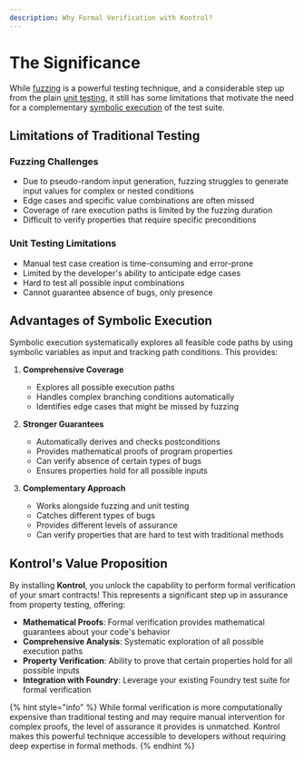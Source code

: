```yaml
---
description: Why Formal Verification with Kontrol?
---
```


# The Significance

While [fuzzing](https://en.wikipedia.org/wiki/Fuzzing) is a powerful testing technique, and a considerable step up from the plain [unit testing](https://en.wikipedia.org/wiki/Unit\_testing), it still has some limitations that motivate the need for a complementary [symbolic execution](https://en.wikipedia.org/wiki/Symbolic\_execution) of the test suite.

## Limitations of Traditional Testing

### Fuzzing Challenges
- Due to pseudo-random input generation, fuzzing struggles to generate input values for complex or nested conditions
- Edge cases and specific value combinations are often missed
- Coverage of rare execution paths is limited by the fuzzing duration
- Difficult to verify properties that require specific preconditions

### Unit Testing Limitations
- Manual test case creation is time-consuming and error-prone
- Limited by the developer's ability to anticipate edge cases
- Hard to test all possible input combinations
- Cannot guarantee absence of bugs, only presence

## Advantages of Symbolic Execution

Symbolic execution systematically explores all feasible code paths by using symbolic variables as input and tracking path conditions. This provides:

1. **Comprehensive Coverage**
   - Explores all possible execution paths
   - Handles complex branching conditions automatically
   - Identifies edge cases that might be missed by fuzzing

2. **Stronger Guarantees**
   - Automatically derives and checks postconditions
   - Provides mathematical proofs of program properties
   - Can verify absence of certain types of bugs
   - Ensures properties hold for all possible inputs

3. **Complementary Approach**
   - Works alongside fuzzing and unit testing
   - Catches different types of bugs
   - Provides different levels of assurance
   - Can verify properties that are hard to test with traditional methods

## Kontrol's Value Proposition

By installing **Kontrol**, you unlock the capability to perform formal verification of your smart contracts! This represents a significant step up in assurance from property testing, offering:

- **Mathematical Proofs**: Formal verification provides mathematical guarantees about your code's behavior
- **Comprehensive Analysis**: Systematic exploration of all possible execution paths
- **Property Verification**: Ability to prove that certain properties hold for all possible inputs
- **Integration with Foundry**: Leverage your existing Foundry test suite for formal verification

{% hint style="info" %}
While formal verification is more computationally expensive than traditional testing and may require manual intervention for complex proofs, the level of assurance it provides is unmatched. Kontrol makes this powerful technique accessible to developers without requiring deep expertise in formal methods.
{% endhint %}
